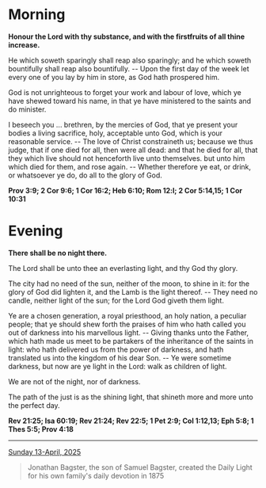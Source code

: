# Morning

**Honour the Lord with thy substance, and with the firstfruits of all thine increase.**
 
He which soweth sparingly shall reap also sparingly; and he which soweth bountifully shall reap also bountifully. -- Upon the first day of the week let every one of you lay by him in store, as God hath prospered him.
 
God is not unrighteous to forget your work and labour of love, which ye have shewed toward his name, in that ye have ministered to the saints and do minister.
 
I beseech you ... brethren, by the mercies of God, that ye present your bodies a living sacrifice, holy, acceptable unto God, which is your reasonable service. -- The love of Christ constraineth us; because we thus judge, that if one died for all, then were all dead: and that he died for all, that they which live should not henceforth live unto themselves. but unto him which died for them, and rose again. -- Whether therefore ye eat, or drink, or whatsoever ye do, do all to the glory of God.  

**Prov 3:9; 2 Cor 9:6; 1 Cor 16:2; Heb 6:10; Rom 12:l; 2 Cor 5:14,15; 1 Cor 10:31**

# Evening

**There shall be no night there.**
 
The Lord shall be unto thee an everlasting light, and thy God thy glory.
 
The city had no need of the sun, neither of the moon, to shine in it: for the glory of God did lighten it, and the Lamb is the light thereof. -- They need no candle, neither light of the sun; for the Lord God giveth them light.
 
Ye are a chosen generation, a royal priesthood, an holy nation, a peculiar people; that ye should shew forth the praises of him who hath called you out of darkness into his marvellous light. -- Giving thanks unto the Father, which hath made us meet to be partakers of the inheritance of the saints in light: who hath delivered us from the power of darkness, and hath translated us into the kingdom of his dear Son. -- Ye were sometime darkness, but now are ye light in the Lord: walk as children of light.
 
We are not of the night, nor of darkness.
 
The path of the just is as the shining light, that shineth more and more unto the perfect day.  

**Rev 21:25; Isa 60:19; Rev 21:24; Rev 22:5; 1 Pet 2:9; Col 1:12,13; Eph 5:8; 1 Thes 5:5; Prov 4:18**

---

[Sunday 13-April, 2025](https://t.me/s/daily_light)

> Jonathan Bagster, the son of Samuel Bagster, created the Daily Light for his own family's daily devotion in 1875

